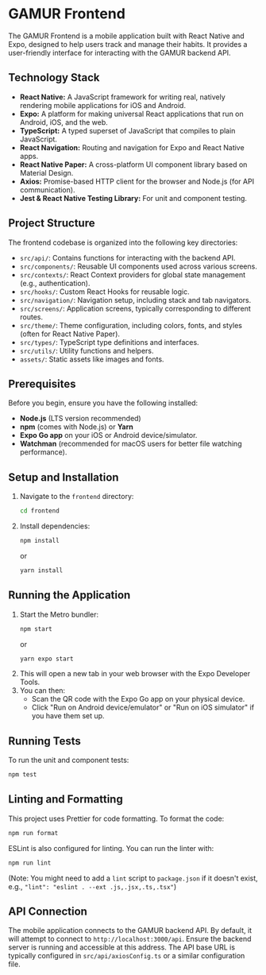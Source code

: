 # GAMUR Frontend

The GAMUR Frontend is a mobile application built with React Native and Expo, designed to help users track and manage their habits. It provides a user-friendly interface for interacting with the GAMUR backend API.

## Technology Stack

*   **React Native:** A JavaScript framework for writing real, natively rendering mobile applications for iOS and Android.
*   **Expo:** A platform for making universal React applications that run on Android, iOS, and the web.
*   **TypeScript:** A typed superset of JavaScript that compiles to plain JavaScript.
*   **React Navigation:** Routing and navigation for Expo and React Native apps.
*   **React Native Paper:** A cross-platform UI component library based on Material Design.
*   **Axios:** Promise-based HTTP client for the browser and Node.js (for API communication).
*   **Jest & React Native Testing Library:** For unit and component testing.

## Project Structure

The frontend codebase is organized into the following key directories:

*   `src/api/`: Contains functions for interacting with the backend API.
*   `src/components/`: Reusable UI components used across various screens.
*   `src/contexts/`: React Context providers for global state management (e.g., authentication).
*   `src/hooks/`: Custom React Hooks for reusable logic.
*   `src/navigation/`: Navigation setup, including stack and tab navigators.
*   `src/screens/`: Application screens, typically corresponding to different routes.
*   `src/theme/`: Theme configuration, including colors, fonts, and styles (often for React Native Paper).
*   `src/types/`: TypeScript type definitions and interfaces.
*   `src/utils/`: Utility functions and helpers.
*   `assets/`: Static assets like images and fonts.

## Prerequisites

Before you begin, ensure you have the following installed:

*   **Node.js** (LTS version recommended)
*   **npm** (comes with Node.js) or **Yarn**
*   **Expo Go app** on your iOS or Android device/simulator.
*   **Watchman** (recommended for macOS users for better file watching performance).

## Setup and Installation

1.  Navigate to the `frontend` directory:
    ```bash
    cd frontend
    ```
2.  Install dependencies:
    ```bash
    npm install
    ```
    or
    ```bash
    yarn install
    ```

## Running the Application

1.  Start the Metro bundler:
    ```bash
    npm start
    ```
    or
    ```bash
    yarn expo start
    ```
2.  This will open a new tab in your web browser with the Expo Developer Tools.
3.  You can then:
    *   Scan the QR code with the Expo Go app on your physical device.
    *   Click "Run on Android device/emulator" or "Run on iOS simulator" if you have them set up.

## Running Tests

To run the unit and component tests:

```bash
npm test
```

## Linting and Formatting

This project uses Prettier for code formatting. To format the code:

```bash
npm run format
```
ESLint is also configured for linting. You can run the linter with:
```bash
npm run lint
```
(Note: You might need to add a `lint` script to `package.json` if it doesn't exist, e.g., `"lint": "eslint . --ext .js,.jsx,.ts,.tsx"`)

## API Connection

The mobile application connects to the GAMUR backend API. By default, it will attempt to connect to `http://localhost:3000/api`. Ensure the backend server is running and accessible at this address. The API base URL is typically configured in `src/api/axiosConfig.ts` or a similar configuration file. 
